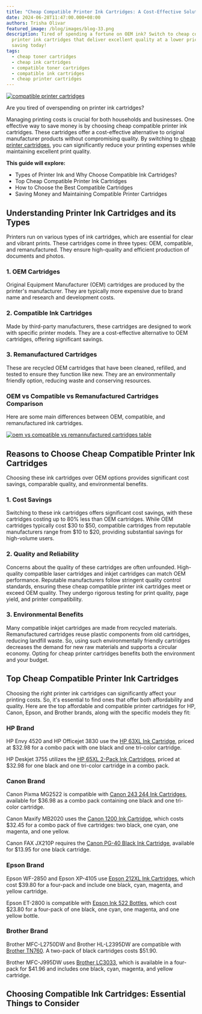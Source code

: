 ```yaml
---
title: "Cheap Compatible Printer Ink Cartridges: A Cost-Effective Solution"
date: 2024-06-28T11:47:00.000+08:00
authors: Trisha Olivar
featured_image: /blog/images/blog-33.png
description: Tired of spending a fortune on OEM ink? Switch to cheap compatible
  printer ink cartridges that deliver excellent quality at a lower price. Start
  saving today!
tags:
  - cheap toner cartridges
  - cheap ink cartridges
  - compatible toner cartridges
  - compatible ink cartridges
  - cheap printer cartridges
---
```

[![compatible printer cartridges](/blog/images/blog-33.png "Compatible Printer Cartridges")](/blog/images/blog-33.png)

Are you tired of overspending on printer ink cartridges? 

Managing printing costs is crucial for both households and businesses. One effective way to save money is by choosing cheap compatible printer ink cartridges. These cartridges offer a cost-effective alternative to original manufacturer products without compromising quality. By switching to [cheap printer cartridges](https://www.compandsave.com/blog/posts/cheap-printer-cartridges-deciding-between-compatible-remanufactured-and-refillable-options.html), you can significantly reduce your printing expenses while maintaining excellent print quality.

**This guide will explore:**

* Types of Printer Ink and Why Choose Compatible Ink Cartridges?
* Top Cheap Compatible Printer Ink Cartridges
* How to Choose the Best Compatible Cartridges
* Saving Money and Maintaining Compatible Printer Cartridges

## Understanding Printer Ink Cartridges and its Types

Printers run on various types of ink cartridges, which are essential for clear and vibrant prints. These cartridges come in three types: OEM, compatible, and remanufactured. They ensure high-quality and efficient production of documents and photos.

### 1. OEM Cartridges

Original Equipment Manufacturer (OEM) cartridges are produced by the printer's manufacturer. They are typically more expensive due to brand name and research and development costs.

### 2. Compatible Ink Cartridges

Made by third-party manufacturers, these cartridges are designed to work with specific printer models. They are a cost-effective alternative to OEM cartridges, offering significant savings.

### 3. Remanufactured Cartridges

These are recycled OEM cartridges that have been cleaned, refilled, and tested to ensure they function like new. They are an environmentally friendly option, reducing waste and conserving resources.

### OEM vs Compatible vs Remanufactured Cartridges Comparison

Here are some main differences between OEM, compatible, and remanufactured ink cartridges.

[![oem vs compatible vs remannufactured cartridges table](/blog/images/blog-33-1.png "OEM Vs Compatible Vs Remanufactured Cartridges Table")](/blog/images/blog-33-1.png)

## Reasons to Choose Cheap Compatible Printer Ink Cartridges

Choosing these ink cartridges over OEM options provides significant cost savings, comparable quality, and environmental benefits.

### 1. Cost Savings

Switching to these ink cartridges offers significant cost savings, with these cartridges costing up to 80% less than OEM cartridges. While OEM cartridges typically cost $30 to $50, compatible cartridges from reputable manufacturers range from $10 to $20, providing substantial savings for high-volume users.

### 2. Quality and Reliability

Concerns about the quality of these cartridges are often unfounded. High-quality compatible laser cartridges and inkjet cartridges can match OEM performance. Reputable manufacturers follow stringent quality control standards, ensuring these cheap compatible printer ink cartridges meet or exceed OEM quality. They undergo rigorous testing for print quality, page yield, and printer compatibility.

### 3. Environmental Benefits

Many compatible inkjet cartridges are made from recycled materials. Remanufactured cartridges reuse plastic components from old cartridges, reducing landfill waste. So, using such environmentally friendly cartridges decreases the demand for new raw materials and supports a circular economy. Opting for cheap printer cartridges benefits both the environment and your budget.

## Top Cheap Compatible Printer Ink Cartridges

Choosing the right printer ink cartridges can significantly affect your printing costs. So, it's essential to find ones that offer both affordability and quality. Here are the top affordable and compatible printer cartridges for HP, Canon, Epson, and Brother brands, along with the specific models they fit:

### HP Brand

HP Envy 4520 and HP Officejet 3830 use the [HP 63XL Ink Cartridge](https://www.compandsave.com/hp/envy/4520-all-in-one-ink-cartridges), priced at $32.98 for a combo pack with one black and one tri-color cartridge.

HP Deskjet 3755 utilizes the [HP 65XL 2-Pack Ink Cartridges](https://www.compandsave.com/hp/deskjet/3755-ink-cartridges), priced at $32.98 for one black and one tri-color cartridge in a combo pack.

### Canon Brand

Canon Pixma MG2522 is compatible with [Canon 243 244 Ink Cartridges](https://www.compandsave.com/canon/pixma/mg2522-ink-cartridges), available for $36.98 as a combo pack containing one black and one tri-color cartridge.

Canon Maxify MB2020 uses the [Canon 1200 Ink Cartridge](https://www.compandsave.com/canon/maxify/mb2020-ink-cartridges), which costs $32.45 for a combo pack of five cartridges: two black, one cyan, one magenta, and one yellow.

Canon FAX JX210P requires the [Canon PG-40 Black Ink Cartridge](https://www.compandsave.com/canon/inkjet-fax/jx210p-ink-cartridges), available for $13.95 for one black cartridge.

### Epson Brand

Epson WF-2850 and Epson XP-4105 use [Epson 212XL Ink Cartridges](https://www.compandsave.com/epson/workforce/wf-2850-ink-cartridges), which cost $39.80 for a four-pack and include one black, cyan, magenta, and yellow cartridge.

Epson ET-2800 is compatible with [Epson Ink 522 Bottles](https://www.compandsave.com/epson/ecotank/et-2800-wireless-color-all-in-one-ink-bottles), which cost $23.80 for a four-pack of one black, one cyan, one magenta, and one yellow bottle.

### Brother Brand

Brother MFC-L2750DW and Brother HL-L2395DW are compatible with [Brother TN760](https://www.compandsave.com/brother/mfc/mfc-l2750dw-toner-cartridges). A two-pack of black cartridges costs $51.90.

Brother MFC-J995DW uses [Brother LC3033](https://www.compandsave.com/brother/mfc/mfc-j995dw-ink-cartridges), which is available in a four-pack for $41.96 and includes one black, cyan, magenta, and yellow cartridge.

## Choosing Compatible Ink Cartridges: Essential Things to Consider
